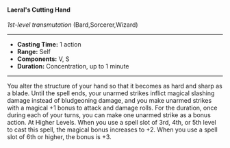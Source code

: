 #### Laeral's Cutting Hand
*1st-level transmutation* (Bard,Sorcerer,Wizard)
___
- **Casting Time:** 1 action
- **Range:** Self
- **Components:** V, S
- **Duration:** Concentration, up to 1 minute
---
You alter the structure of your hand so that it
becomes as hard and sharp as a blade. Until the
spell ends, your unarmed strikes inflict magical
slashing damage instead of bludgeoning damage,
and you make unarmed strikes with a magical +1
bonus to attack and damage rolls.
For the duration, once during each of your turns,
you can make one unarmed strike as a bonus action.
At Higher Levels.  When you use a spell slot of
3rd, 4th, or 5th level to cast this spell, the magical
bonus increases to +2. When you use a spell slot of
6th or higher, the bonus is +3.
